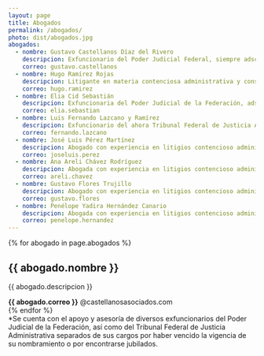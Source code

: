```yaml
---
layout: page
title: Abogados
permalink: /abogados/
photo: dist/abogados.jpg
abogados:
  - nombre: Gustavo Castellanos Díaz del Rivero
    descripcion: Exfuncionario del Poder Judicial Federal, siempre adscrito a juzgados de distrito en materia administrativa, con experiencia de treinta años en litigios contenciosos administrativos y constitucionales.
    correo: gustavo.castellanos
  - nombre: Hugo Ramírez Rojas
    descripcion: Litigante en materia contenciosa administrativa y constitucional con experiencia de veinte años.
    correo: hugo.ramirez
  - nombre: Elia Cid Sebastián
    descripcion: Exfuncionaria del Poder Judicial de la Federación, adscrita a juzgados de distrito y Tribunales Colegiados de Circuito, todos en materia administrativa y constitucional, con experiencia en litigios de estas materias por doce años.
    correo: elia.sebastian
  - nombre: Luis Fernando Lazcano y Ramírez
    descripcion: Exfuncionario del ahora Tribunal Federal de Justicia Administrativa, experiencia en litigios contencioso administrativos y constitucionales por veintidos años.
    correo: fernando.lazcano
  - nombre: José Luis Pérez Martínez
    descripcion: Abogado con experiencia en litigios contencioso administrativo y constitucionales por veinte años
    correo: joseluis.perez
  - nombre: Ana Areli Chávez Rodríguez
    descripcion: Abogada con experiencia en litigios contencioso administrativo y constitucionales por diez años.
    correo: areli.chavez
  - nombre: Gustavo Flores Trujillo
    descripcion: Abogado con experiencia en litigios contencioso administrativo y constitucionales por ocho años.
    correo: gustavo.flores
  - nombre: Penélope Yadira Hernández Canario
    descripcion: Abogada con experiencia en litigios contencioso administrativo y constitucionales por seis años.
    correo: penelope.hernandez
---
```

<span class="spanspacer"></span>
{% for abogado in page.abogados %}
<section class="thirdcard">
<h2>{{ abogado.nombre }}</h2>
<p>{{ abogado.descripcion }}</p>
<span><b>{{ abogado.correo }}</b> @castellanosasociados.com</span>
</section>
{% endfor %}

<section class="card">*Se cuenta con el apoyo y asesoría de diversos exfuncionarios del Poder Judicial de la Federación, así como del Tribunal Federal de Justicia Administrativa separados de sus cargos por haber vencido la vigencia de su nombramiento o por encontrarse jubilados.</section>
